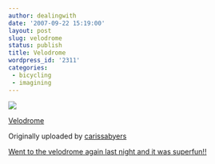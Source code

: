 ```yaml
---
author: dealingwith
date: '2007-09-22 15:19:00'
layout: post
slug: velodrome
status: publish
title: Velodrome
wordpress_id: '2311'
categories:
 - bicycling
 - imagining
---
```


[![][1]][2]

[Velodrome][3]

Originally uploaded by [carissabyers][4]

[Went to the velodrome again last night and it was superfun!!][5]

   [1]: http://farm2.static.flickr.com/1095/1424097262_ddfa4203bf_m.jpg

   [2]: http://www.flickr.com/photos/carissabyers/1424097262/ (photo sharing)

   [3]: http://www.flickr.com/photos/carissabyers/1424097262/

   [4]: http://www.flickr.com/people/carissabyers/

   [5]: http://www.flickr.com/photos/carissabyers/sets/72157602121750885/

